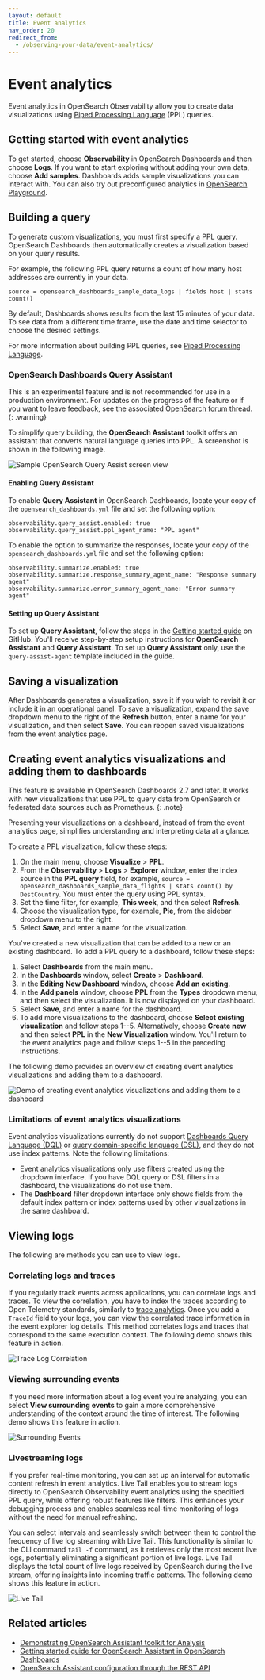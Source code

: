 ```yaml
---
layout: default
title: Event analytics
nav_order: 20
redirect_from:
  - /observing-your-data/event-analytics/
---
```


# Event analytics

Event analytics in OpenSearch Observability allow you to create data visualizations using [Piped Processing Language]({{site.url}}{{site.baseurl}}/search-plugins/sql/ppl/index/) (PPL) queries.

## Getting started with event analytics

To get started, choose **Observability** in OpenSearch Dashboards and then choose **Logs**. If you want to start exploring without adding your own data, choose **Add samples**. Dashboards adds sample visualizations you can interact with. You can also try out preconfigured analytics in [OpenSearch Playground](https://playground.opensearch.org/app/observability-logs#/).

## Building a query

To generate custom visualizations, you must first specify a PPL query. OpenSearch Dashboards then automatically creates a visualization based on your query results.

For example, the following PPL query returns a count of how many host addresses are currently in your data.

```
source = opensearch_dashboards_sample_data_logs | fields host | stats count()
```

By default, Dashboards shows results from the last 15 minutes of your data. To see data from a different time frame, use the date and time selector to choose the desired settings.

For more information about building PPL queries, see [Piped Processing Language]({{site.url}}{{site.baseurl}}/search-plugins/sql/ppl/index/).

### OpenSearch Dashboards Query Assistant

This is an experimental feature and is not recommended for use in a production environment. For updates on the progress of the feature or if you want to leave feedback, see the associated [OpenSearch forum thread](https://forum.opensearch.org/t/feedback-opensearch-assistant/16741).    
{: .warning}

To simplify query building, the **OpenSearch Assistant** toolkit offers an assistant that converts natural language queries into PPL. A screenshot is shown in the following image. 

![Sample OpenSearch Query Assist screen view]({{site.url}}{{site.baseurl}}/images/log-explorer-query-assist.png)

#### Enabling Query Assistant

To enable **Query Assistant** in OpenSearch Dashboards, locate your copy of the `opensearch_dashboards.yml` file and set the following option:

```
observability.query_assist.enabled: true
observability.query_assist.ppl_agent_name: "PPL agent"
```

To enable the option to summarize the responses, locate your copy of the `opensearch_dashboards.yml` file and set the following option:

```
observability.summarize.enabled: true
observability.summarize.response_summary_agent_name: "Response summary agent"
observability.summarize.error_summary_agent_name: "Error summary agent"
```

#### Setting up Query Assistant

To set up **Query Assistant**, follow the steps in the [Getting started guide](https://github.com/opensearch-project/dashboards-assistant/blob/main/GETTING_STARTED_GUIDE.md) on GitHub. You'll receive step-by-step setup instructions for **OpenSearch Assistant** and **Query Assistant**. To set up **Query Assistant** only, use the `query-assist-agent` template included in the guide.

## Saving a visualization

After Dashboards generates a visualization, save it if you wish to revisit it or include it in an [operational panel]({{site.url}}{{site.baseurl}}/observing-your-data/operational-panels). To save a visualization, expand the save dropdown menu to the right of the **Refresh** button, enter a name for your visualization, and then select **Save**. You can reopen saved visualizations from the event analytics page.

## Creating event analytics visualizations and adding them to dashboards

This feature is available in OpenSearch Dashboards 2.7 and later. It works with new visualizations that use PPL to query data from OpenSearch or federated data sources such as Prometheus.
{: .note}

Presenting your visualizations on a dashboard, instead of from the event analytics page, simplifies understanding and interpreting data at a glance. 

To create a PPL visualization, follow these steps:

1. On the main menu, choose **Visualize** > **PPL**.
2. From the **Observability** > **Logs** > **Explorer** window, enter the index source in the **PPL query** field, for example, `source = opensearch_dashboards_sample_data_flights | stats count() by DestCountry`. You must enter the query using PPL syntax. 
3. Set the time filter, for example, **This week**, and then select **Refresh**.
4. Choose the visualization type, for example, **Pie**, from the sidebar dropdown menu to the right.  
5. Select **Save**, and enter a name for the visualization.

You've created a new visualization that can be added to a new or an existing dashboard. To add a PPL query to a dashboard, follow these steps:  

1. Select **Dashboards** from the main menu.
2. In the **Dashboards** window, select **Create** > **Dashboard**.
3. In the **Editing New Dashboard** window, choose **Add an existing**.
4. In the **Add panels** window, choose **PPL** from the **Types** dropdown menu, and then select the visualization. It is now displayed on your dashboard.
5. Select **Save**, and enter a name for the dashboard.
6. To add more visualizations to the dashboard, choose **Select existing visualization** and follow steps 1--5. Alternatively, choose **Create new** and then select **PPL** in the **New Visualization** window. You'll return to the event analytics page and follow steps 1--5 in the preceding instructions.

The following demo provides an overview of creating event analytics visualizations and adding them to a dashboard.

![Demo of creating event analytics visualizations and adding them to a dashboard]({{site.url}}{{site.baseurl}}/images/dashboards/event-analytics-dashboard.gif)

### Limitations of event analytics visualizations

Event analytics visualizations currently do not support [Dashboards Query Language (DQL)]({{site.url}}{{site.baseurl}}/dashboards/discover/dql/) or [query domain-specific language (DSL)]({{site.url}}{{site.baseurl}}/query-dsl/index/), and they do not use index patterns. Note the following limitations: 

- Event analytics visualizations only use filters created using the dropdown interface. If you have DQL query or DSL filters in a dashboard, the visualizations do not use them.
- The **Dashboard** filter dropdown interface only shows fields from the default index pattern or index patterns used by other visualizations in the same dashboard.

## Viewing logs

The following are methods you can use to view logs.

### Correlating logs and traces

If you regularly track events across applications, you can correlate logs and traces. To view the correlation, you have to index the traces according to Open Telemetry standards, similarly to [trace analytics]({{site.url}}{{site.baseurl}}/observing-your-data/trace/index/). Once you add a `TraceId` field to your logs, you can view the correlated trace information in the event explorer log details. This method correlates logs and traces that correspond to the same execution context. The following demo shows this feature in action.

![Trace Log Correlation]({{site.url}}{{site.baseurl}}/images/trace_log_correlation.gif)

### Viewing surrounding events

If you need more information about a log event you're analyzing, you can select **View surrounding events** to gain a more comprehensive understanding of the context around the time of interest. The following demo shows this feature in action. 

![Surrounding Events]({{site.url}}{{site.baseurl}}/images/surrounding_events.gif)

### Livestreaming logs

If you prefer real-time monitoring, you can set up an interval for automatic content refresh in event analytics. Live Tail enables you to stream logs directly to OpenSearch Observability event analytics using the specified PPL query, while offering robust features like filters. This enhances your debugging process and enables seamless real-time monitoring of logs without the need for manual refreshing.

You can select intervals and seamlessly switch between them to control the frequency of live log streaming with Live Tail. This functionality is similar to the CLI command `tail -f` command, as it retrieves only the most recent live logs, potentially eliminating a significant portion of live logs. Live Tail displays the total count of live logs received by OpenSearch during the live stream, offering insights into incoming traffic patterns. The following demo shows this feature in action. 

![Live Tail]({{site.url}}{{site.baseurl}}/images/live_tail.gif)

## Related articles

- [Demonstrating OpenSearch Assistant toolkit for Analysis](https://www.youtube.com/watch?v=VTiJtGI2Sr4&t=152s)
- [Getting started guide for OpenSearch Assistant in OpenSearch Dashboards](https://github.com/opensearch-project/dashboards-assistant/blob/main/GETTING_STARTED_GUIDE.md)
- [OpenSearch Assistant configuration through the REST API]({site.url}}{{site.baseurl}}/ml-commons-plugin/opensearch-assistant/)
